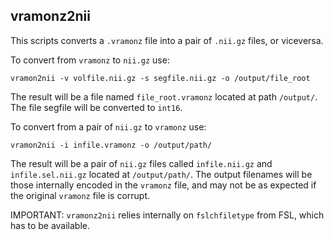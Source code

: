 ## vramonz2nii

This scripts converts a `.vramonz` file into a pair of `.nii.gz` files, or viceversa.

To convert from `vramonz` to `nii.gz` use:

```
vramon2nii -v volfile.nii.gz -s segfile.nii.gz -o /output/file_root
```

The result will be a file named `file_root.vramonz` located at path `/output/`. The
file segfile will be converted to `int16`.

To convert from a pair of `nii.gz` to `vramonz` use:

```
vramon2nii -i infile.vramonz -o /output/path/
```

The result will be a pair of `nii.gz` files called `infile.nii.gz` and `infile.sel.nii.gz`
located at `/output/path/`. The output filenames will be those internally encoded in
the `vramonz` file, and may not be as expected if the original `vramonz` file is corrupt.

IMPORTANT: `vramonz2nii` relies internally on `fslchfiletype` from FSL, which has to
be available.
